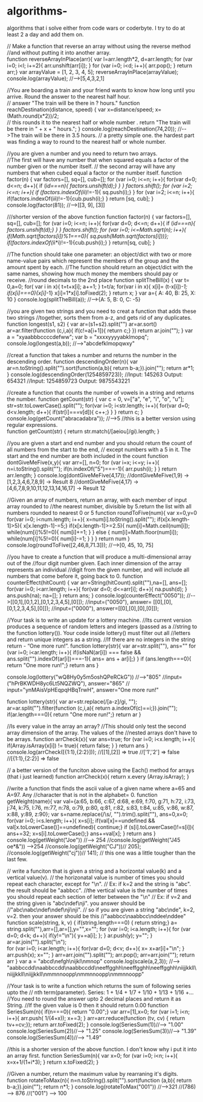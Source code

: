 # algorithms-
algorithms that i solve either from code wars or coderbyte.  I try to do at least 2 a day and add them on. 

// Make a function that reverse an array without using the reverse method 
//and without putting it into another array.  
function reverseArrayInPlace(arr){
  var l=arr.length*2, d=arr.length;
  for (var i=0; i<l; i+=2){
    arr.unshift(arr[i]);
  }
  for (var i=0; i<d; i++){
       arr.pop();
       }
  return arr;}
var arrayValue = [1, 2, 3, 4, 5];
reverseArrayInPlace(arrayValue);
console.log(arrayValue);
//-->[5,4,3,2,1]

//You are boarding a train and your friend wants to know how long until you arrive.  Round the answer to the nearest half hour.   
// answer "The train will be there in ? hours."
function reachDestination(distance, speed) {
	var x=distance/speed;
  x=(Math.round(x*2))/2;   
  // this rounds it to the nearest half or whole number .
  return "The train will be there in " + x + " hours.";
}
console.log(reachDestination(74,20));
//-->The train will be there in 3.5 hours.
// a pretty simple one.  the hardest part was finding a way to round to the nearest half or whole number. 

//you are given a number and you need to return two arrays.  
//The first will have any number that when squared equals a factor of the number given or the number itself.
// the second array will have any numbers that when cubed equal a factor or the number itself. 
function factor(n) {
  var factors=[], sq=[], cub=[];
  for (var i=0; i<=n; i++){
    for(var d=0; d<=n; d++){
      if (i*d===n){ factors.unshift(d);}
    }
  }
  factors.shift();
  for (var i=2; i<=n; i++){
    if (factors.indexOf(i*i)!=-1){ sq.push(i);}
  }
  for (var i=2; i<=n; i++){
    if(factors.indexOf(i*i*i)!=-1){cub.push(i);}
  }
  return [sq, cub];
}
console.log(factor(81));
//-->[[3, 9], [3]]

///shorter version of the above function 
function factor(n) {
  var factors=[], sq=[], cub=[];
  for (var i=0; i<=n; i++){
    for(var d=0; d<=n; d++){
      if (i*d===n){ factors.unshift(d);}
    }
  }
  factors.shift();
  for (var i=0; i<=Math.sqrt(n); i++){
 		if(Math.sqrt(factors[i])%1===0){ sq.push(Math.sqrt(factors[i]))};
    	if(factors.indexOf(i*i*i)!=-1){cub.push(i);}
  }
  return[sq, cub];
}


//The function should take one parameter: an object/dict with two or more name-value pairs which represent the members of the group and the amount spent by each.
//The function should return an object/dict with the same names, showing how much money the members should pay or receive.
//round decimals to the 2nd place
function splitTheBill(x) {
    var t= 0,a=0;
    for( var i in x){
      t=t+x[i];
      a+=1;
    }
  t=t/a;
  for(var i in x){
    x[i]= (t-x[i])*-1;
    if(x[i]===0){x[i]*-1}
    x[i]=1*x[i].toFixed(2);
  }
	return x;
}
var a={
    A: 40, B: 25, X: 10
}
console.log(splitTheBill(a));
//-->{A: 5, B: 0, C: -5}

//you are given two strings and you need to creat a function that adds these two strings
//together, sorts them from a-z, and gets rid of any duplicates.
function longest(s1, s2) {
  var ar=(s1+s2).split("")
  ar=ar.sort()
    ar=ar.filter(function (c,i,a){ if(c!=a[i+1]){ return c;} })
  return ar.join("");
}
var a = "xyaabbbccccdefww";
var b = "xxxxyyyyabklmopq";
console.log(longest(a,b));
//-->"abcdefklmopqwxy"

//creat a function that takes a number and returns the number in the descending order.
function descendingOrder(n){
  var ar=n.toString().split("").sort(function(a,b){ return b-a;}).join("");
  return ar*1;
}
console.log(descendingOrder(1254859723));
//Input: 145263 Output: 654321
//Input: 1254859723 Output: 9875543221

//create a function that counts the number of vowels in a string and returns the number.
function getCount(str) {
  var c = 0, v=["a", "e", "i", "o", "u"];
  str=str.toLowerCase().split("");
  for(var i=0; i<str.length; i++){
    for(var d=0; d<v.length; d++){
      if(str[i]===v[d]){ c++;}
    }
  }
  return c;
}
console.log(getCount("abracadabra"));
//-->5
//this is a better version using regular expressions.  
function getCount(str) {
  return str.match(/[aeiou]/gi).length;
}

//you are given a start and end number and you should return the count of all numbers from the start to the end,
// except numbers with a 5 in it. The start and the end number are both included in the count
function dontGiveMeFive(x,y){
 var arr=[], n=0;
  for (var i=x; i<=y; i++){
    n=i.toString().split("");
  	if(n.indexOf("5")===-1){
      arr.push(i);
    }
  }
  return arr.length;
}
console.log(dontGiveMeFive(4,17));
//dontGiveMeFive(1,9) -> [1,2,3,4,6,7,8,9] -> Result 8
//dontGiveMeFive(4,17) -> [4,6,7,8,9,10,11,12,13,14,16,17] -> Result 12

//Given an array of numbers, return an array, with each member of input array rounded to 
//the nearest number, divisible by 5.return the list with all numbers rounded to nearest 0 or 5
function roundToFive(num){
  var x=0,y=0
  for(var i=0; i<num.length; i++){
    x=num[i].toString().split("");
    if(x[x.length-1]>5){ x[x.length-1]-=5;}
    if(x[x.length-1]>=2.5){
      num[i]=Math.ceil(num[i]);
      while(num[i]%5!=0){
        num[i]+=1;
      }
    }
    else {
      num[i]=Math.floor(num[i]);
      while(num[i]%5!=0){
        num[i]-=1;
      }
  }
  }
  return num
}
console.log(roundToFive([2,46,8,71.3]));
//-->[0, 45, 10, 75]

//you have to create a function that will produce a multi-dimensional array out of the 
//four digit number given. Each inner dimension of the array represents an individual 
//digit from the given number, and will include all numbers that come before it, going back to 0.
function counterEffect(hitCount) {
 var arr=String(hitCount).split(""),na=[], ans=[];
 for(var i=0; i<arr.length; i++){
   	for(var d=0; d<=arr[i]; d++){
     na.push(d);
    }
   ans.push(na);
   na=[];
 }
  return ans;
}
console.log(counterEffect("0050"));
//-->[[0,1],[0,1,2],[0,1,2,3,4,5],[0]]);
//input=("0050"),  answer= [[0],[0],[0,1,2,3,4,5],[0]]);
//input=("0000"),  answer=[[0],[0],[0],[0]]);

//Your task is to write an update for a lottery machine. 
//Its current version produces a sequence of random letters and integers (passed as a 
//string to the function lottery()). Your code inside lottery() must filter out all 
//letters and return unique integers as a string. 
//If there are no integers in the string return - “One more run!”.
function lottery(str){
  var ar=str.split(""), ans=""
  for (var i=0; i<ar.length; i++){
    if(isNaN(ar[i]) === false && ans.split("").indexOf(ar[i])===-1){ 
      ans= ans + ar[i];}
  }
  if (ans.length===0){ return "One more run!";}
  return ans 
}

console.log(lottery("wQ8Hy0y5m5oshQPeRCkG"))
//-->"805"
//input=("hPrBKWDH8yc6Lt5NQZWQ"), answer="865"
// input="ynMAisVpHEqpqHBqTrwH", answer="One more run!"

function lottery(str){
  var ar=str.replace(/[a-z]/gi, "");
 	ar=ar.split("").filter(function (c,i,a){ return a.indexOf(c)==i;}).join("");
  if(ar.length===0){ return "One more run!";}
  return ar
}

//Is every value in the array an array?
//This should only test the second array dimension of the array. The values of the 
//nested arrays don't have to be arrays.
function arrCheck(x){
  var ans=true;
  for (var i=0; i<x.length; i++){
    if(Array.isArray(x[i]) != true){
     return false;
    }
  }
  return ans
}
console.log(arrCheck([{1:1},{2:2}]));
//[[1],[2]] => true
//['1','2'] => false
//[{1:1},{2:2}] => false

// a better version of the funciton above using the Each() method for arrays (that i just learned)
function arrCheck(x){
  return x.every (Array.isArray);
}

//write a function that finds the ascii value of a given name where a=65 and A=97.  Any 
//character that is not in the alphabet= 0.
function getWeight(name){
  var val={a:65, b:66, c:67, d:68, e:69, f:70, g:71, h:72, i:73, j:74, k:75, l:76, m:77, n:78,
         o:79, p:80, q:81, r:82, s:83, t:84, u:85, v:86, w:87, x:88, y:89, z:90};
	var s=name.replace(/\s/, "").trim().split(""), ans=0,x=0;
  for(var i=0; i<s.length; i++){
    x=s[i];
    if(val[x]==undefined && val[x.toLowerCase()]==undefined){ continue;}
    if (s[i].toLowerCase()!=s[i]){
        ans+=32;
    	x=s[i].toLowerCase();}
   ans+=val[x];
    }
  return ans
}
console.log(getWeight("Joe"))
//--> 254
//console.log(getWeight("J45 oe*&")) -->254
//console.log(getWeight("CJ"))// 205);
//console.log(getWeight("cj"))// 141);
// this one was a little tougher than the last few.  

// write a funciton that is given a string and a horizontal value(k) and a vertical value(v).
// the horizonatal value is number of times you should repeat each character, except for "\n".
// Ex: if k=2 and the string is "abc".  the result should be "aabbcc".
//the vertical value is the number of times you should repeat each section of letter between the "\n"
// Ex: if v=2 and the string given is "abc\ndef\nji".  you answer should be 
//"abc\nabc\ndef\ndef\nji\nji".
// so if you are given a string "abc\nde", k=2, v=2.  then your answer should be this
//"aabbcc\naabbcc\nddee\nddee"
function scale(string, k, v) {
 if(string.length===0) { return string;}
  a= string.split(""),arr=[],ar=[],y="",x="";
  for (var i=0; i<a.length; i++){
    for (var d=0; d<k; d++){
      if(y!="\n"){
      y+=a[i];
    }; }
    ar.push(y);
    y="";
  }
	ar=ar.join("").split("\n");  
  for (var i=0; i<ar.length; i++){
    for(var d=0; d<v; d++){
    	x= x+ar[i]+"\n";
    }
    arr.push(x);
    x="";
  }
 arr=arr.join("").split("");
  arr.pop();
  arr=arr.join("");
  return arr
}
var a = "abcd\nefgh\nijkl\nmnop"
console.log(scale(a,2,3));
//--> "aabbccdd\naabbccdd\naabbccdd\neeffgghh\neeffgghh\neeffgghh\niijjkkll\niijjkkll\niijjkkll\nmmnnoopp\nmmnnoopp\nmmnnoopp"

//Your task is to write a function which returns the sum of following series upto the 
// nth term(parameter). Series: 1 + 1/4 + 1/7 + 1/10 + 1/13 + 1/16 +...
//You need to round the answer upto 2 decimal places and return it as String.
//If the given value is 0 then it should return 0.00
function SeriesSum(n){
  if(n===0){ return "0.00";}
  var arr=[1],x=0;
  for (var i=1; i<n; i++){
    arr.push( 1/(4+x));
    x+=3;
  }
  arr=arr.reduce(function (tv, cv) { return tv+=cv;});
  return arr.toFixed(2);
}
console.log(SeriesSum(1))//--> "1.00"
console.log(SeriesSum(2))//--> "1.25"
console.log(SeriesSum(3))//--> "1.39"
console.log(SeriesSum(4))//--> "1.49"

//this is a shorter version of the above function.  I don't know why i put it into an array first. 
function SeriesSum(n){
  var x=0;
  for (var i=0; i<n; i++){
   x=x+1/(1+i*3);
  }
 return x.toFixed(2);
}

//Given a number, return the maximum value by rearraning it's digits.
function rotateToMax(n){
  n=n.toString().split("").sort(function (a,b){ return b-a;}).join("");
  return n*1;
}
console.log(rotateToMax("001"))
//-->321
//(786) --> 876
//("001") --> 100

